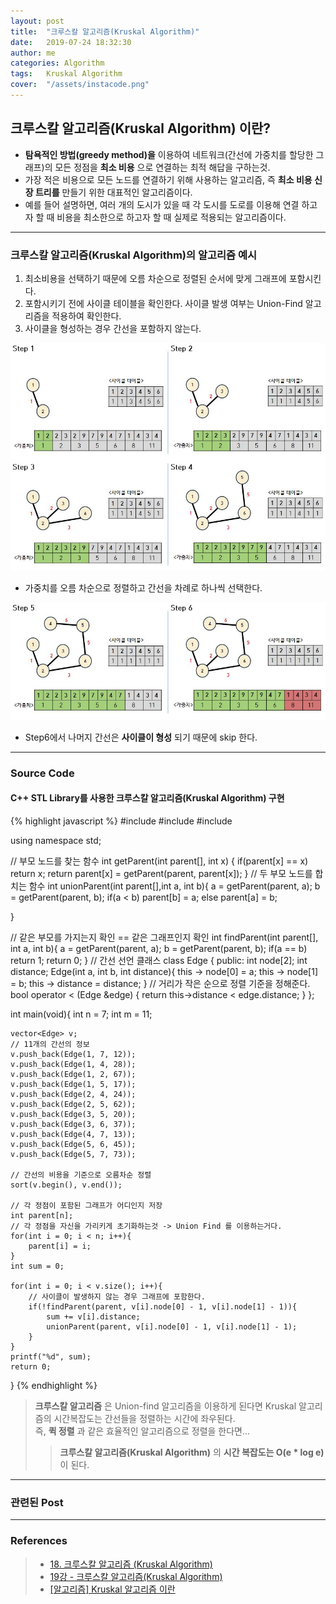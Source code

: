 ```yaml
---
layout: post
title:  "크루스칼 알고리즘(Kruskal Algorithm)"
date:   2019-07-24 18:32:30
author: me
categories: Algorithm
tags:	Kruskal Algorithm
cover:  "/assets/instacode.png"
---
```


## 크루스칼 알고리즘(Kruskal Algorithm) 이란?
* __탐욕적인 방법(greedy method)을__ 이용하여 네트워크(간선에 가중치를 할당한 그래프)의 모든 정점을 __최소 비용__ 으로 연결하는 최적 해답을 구하는것.
* 가장 적은 비용으로 모든 노드를 연결하기 위해 사용하는 알고리즘, 즉 __최소 비용 신장 트리를__ 만들기 위한 대표적인 알고리즘이다.
* 예를 들어 설명하면, 여러 개의 도시가 있을 때 각 도시를 도로를 이용해 연결 하고자 할 때 비용을 최소한으로 하고자 할 때 실제로 적용되는 알고리즘이다.


<hr/>


### 크루스칼 알고리즘(Kruskal Algorithm)의 알고리즘 예시
1. 최소비용을 선택하기 때문에 오름 차순으로 정렬된 순서에 맞게 그래프에 포함시킨다.
2. 포함시키기 전에 사이클 테이블을 확인한다. 사이클 발생 여부는 Union-Find 알고리즘을 적용하여 확인한다.
3. 사이클을 형성하는 경우 간선을 포함하지 않는다.

<a href="/assets/images/algorithm/kruskal1.JPG" data-lightbox="falcon9-large" data-title="Check out the image">
  <img src="/assets/images/algorithm/kruskal1.JPG" title="Check out the image">
</a>

* 가중치를 오름 차순으로 정렬하고 간선을 차례로 하나씩 선택한다.

<a href="/assets/images/algorithm/kruskal2.JPG" data-lightbox="falcon9-large" data-title="Check out the image">
  <img src="/assets/images/algorithm/kruskal2.JPG" title="Check out the image">
</a>

* Step6에서 나머지 간선은 __사이클이 형성__ 되기 때문에 skip 한다.


<hr/>


### Source Code


#### C++ STL Library를 사용한 크루스칼 알고리즘(Kruskal Algorithm) 구현

{% highlight javascript %}
#include <iostream>
#include <vector>
#include <algorithm>

using namespace std;

// 부모 노드를 찾는 함수 
int getParent(int parent[], int x) {
	if(parent[x] == x) return x;
	return parent[x] = getParent(parent, parent[x]);
} 
// 두 부모 노드를 합치는 함수 
int unionParent(int parent[],int a, int b){
	a = getParent(parent, a);
	b = getParent(parent, b);
	if(a < b) parent[b] = a;
	else parent[a] = b;
	
}

// 같은 부모를 가지는지 확인 == 같은 그래프인지 확인 
int findParent(int parent[], int a, int b){
	a = getParent(parent, a);
	b = getParent(parent, b);
	if(a == b) return 1;
	return 0;
}
// 간선 선언 클래스 
class Edge {
	public:
		int node[2];
		int distance;
		Edge(int a, int b, int distance){
			this -> node[0] = a;
			this -> node[1] = b;
			this -> distance = distance;
		}
		// 거리가 작은 순으로 정렬 기준을 정해준다. 
		bool operator < (Edge &edge) {
			return this->distance < edge.distance;
		}
}; 

int main(void){
	int n = 7;
	int m = 11;
	
	vector<Edge> v;
	// 11개의 간선의 정보 
	v.push_back(Edge(1, 7, 12));
	v.push_back(Edge(1, 4, 28));
	v.push_back(Edge(1, 2, 67));
	v.push_back(Edge(1, 5, 17));
	v.push_back(Edge(2, 4, 24));
	v.push_back(Edge(2, 5, 62));
	v.push_back(Edge(3, 5, 20));
	v.push_back(Edge(3, 6, 37));
	v.push_back(Edge(4, 7, 13));
	v.push_back(Edge(5, 6, 45));
	v.push_back(Edge(5, 7, 73));
	
	// 간선의 비용을 기준으로 오름차순 정렬 
	sort(v.begin(), v.end());
	
	// 각 정점이 포함된 그래프가 어디인지 저장 
	int parent[n];
	// 각 정점을 자신을 가리키게 초기화하는것 -> Union Find 를 이용하는거다. 
	for(int i = 0; i < n; i++){
		parent[i] = i;
	}
	int sum = 0;
	
	for(int i = 0; i < v.size(); i++){
		// 사이클이 발생하지 않는 경우 그래프에 포함한다. 
		if(!findParent(parent, v[i].node[0] - 1, v[i].node[1] - 1)){
			sum += v[i].distance;
			unionParent(parent, v[i].node[0] - 1, v[i].node[1] - 1);
		}
	}
	printf("%d", sum);
	return 0;
}
{% endhighlight %}

> __크루스칼 알고리즘__ 은 Union-find 알고리즘을 이용하게 된다면 Kruskal 알고리즘의 시간복잡도는 간선들을 정렬하는 시간에 좌우된다.<br>
> 즉, __퀵 정렬__ 과 같은 효율적인 알고리즘으로 정렬을 한다면...
>> __크루스칼 알고리즘(Kruskal Algorithm)__ 의 __시간 복잡도는 O(e * log e)__ 이 된다.
<hr/>


### 관련된 Post


<hr/>


### References
> * <a href="https://blog.naver.com/ndb796/221230994142">18. 크루스칼 알고리즘 (Kruskal Algorithm)<a>
> * <a href="https://www.youtube.com/watch?v=LQ3JHknGy8c&list=PLRx0vPvlEmdDHxCvAQS1_6XV4deOwfVrz&index=19">19강 - 크루스칼 알고리즘(Kruskal Algorithm)<a>
> * <a href="https://gmlwjd9405.github.io/2018/08/29/algorithm-kruskal-mst.html">[알고리즘] Kruskal 알고리즘 이란<a>
